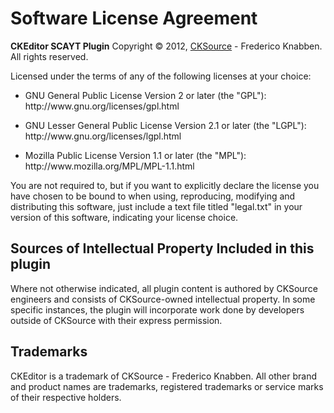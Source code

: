 <h1 id="software-license-agreement">Software License Agreement</h1>

<p><strong>CKEditor SCAYT Plugin</strong>
Copyright &copy; 2012, <a href="http://cksource.com">CKSource</a> - Frederico Knabben. All rights reserved.</p>

<p>Licensed under the terms of any of the following licenses at your choice:</p>

<ul>
<li><p>GNU General Public License Version 2 or later (the "GPL"):
http://www.gnu.org/licenses/gpl.html</p></li>
<li><p>GNU Lesser General Public License Version 2.1 or later (the "LGPL"):
http://www.gnu.org/licenses/lgpl.html</p></li>
<li><p>Mozilla Public License Version 1.1 or later (the "MPL"):
http://www.mozilla.org/MPL/MPL-1.1.html</p></li>
</ul>

<p>You are not required to, but if you want to explicitly declare the license you have chosen to be bound to when using, reproducing, modifying and distributing this software, just include a text file titled "legal.txt" in your version of this software, indicating your license choice.</p>

<h2 id="sources-of-intellectual-property-included-in-this-plugin">Sources of Intellectual Property Included in this plugin</h2>

<p>Where not otherwise indicated, all plugin content is authored by CKSource engineers and consists of CKSource-owned intellectual property. In some specific instances, the plugin will incorporate work done by developers outside of CKSource with their express permission.</p>

<h2 id="trademarks">Trademarks</h2>

<p>CKEditor is a trademark of CKSource - Frederico Knabben. All other brand and product names are trademarks, registered trademarks or service marks of their respective holders.</p>

